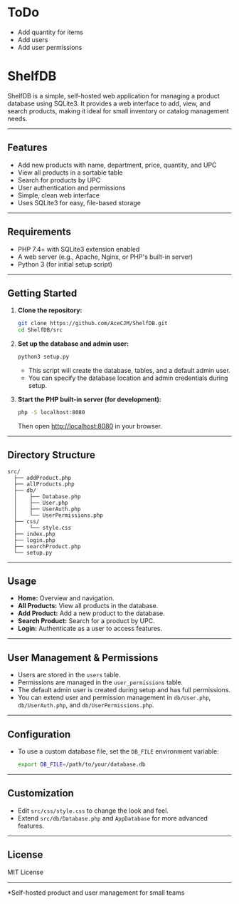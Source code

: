# ToDo
- Add quantity for items
- Add users
- Add user permissions

# ShelfDB

ShelfDB is a simple, self-hosted web application for managing a product database using SQLite3. It provides a web interface to add, view, and search products, making it ideal for small inventory or catalog management needs.

---

## Features

- Add new products with name, department, price, quantity, and UPC
- View all products in a sortable table
- Search for products by UPC
- User authentication and permissions
- Simple, clean web interface
- Uses SQLite3 for easy, file-based storage

---

## Requirements

- PHP 7.4+ with SQLite3 extension enabled
- A web server (e.g., Apache, Nginx, or PHP's built-in server)
- Python 3 (for initial setup script)

---

## Getting Started

1. **Clone the repository:**
    ```sh
    git clone https://github.com/AceCJM/ShelfDB.git
    cd ShelfDB/src
    ```

2. **Set up the database and admin user:**
    ```sh
    python3 setup.py
    ```
    - This script will create the database, tables, and a default admin user.
    - You can specify the database location and admin credentials during setup.

3. **Start the PHP built-in server (for development):**
    ```sh
    php -S localhost:8080
    ```
    Then open [http://localhost:8080](http://localhost:8080) in your browser.

---

## Directory Structure

```
src/
  ├── addProduct.php
  ├── allProducts.php
  ├── db/
  │    ├── Database.php
  │    ├── User.php
  │    ├── UserAuth.php
  │    └── UserPermissions.php
  ├── css/
  │    └── style.css
  ├── index.php
  ├── login.php
  ├── searchProduct.php
  └── setup.py
```

---

## Usage

- **Home:** Overview and navigation.
- **All Products:** View all products in the database.
- **Add Product:** Add a new product to the database.
- **Search Product:** Search for a product by UPC.
- **Login:** Authenticate as a user to access features.

---

## User Management & Permissions

- Users are stored in the `users` table.
- Permissions are managed in the `user_permissions` table.
- The default admin user is created during setup and has full permissions.
- You can extend user and permission management in `db/User.php`, `db/UserAuth.php`, and `db/UserPermissions.php`.

---

## Configuration

- To use a custom database file, set the `DB_FILE` environment variable:
    ```sh
    export DB_FILE=/path/to/your/database.db
    ```

---

## Customization

- Edit `src/css/style.css` to change the look and feel.
- Extend `src/db/Database.php` and `AppDatabase` for more advanced features.

---

## License

MIT License

---

*Self-hosted product and user management for small teams
